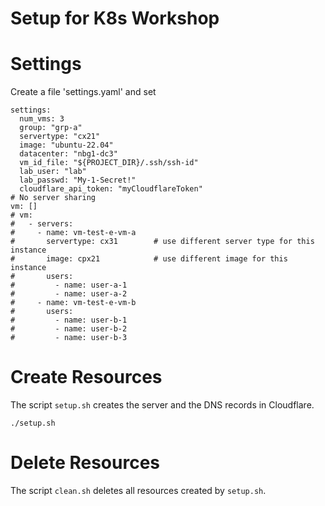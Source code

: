 # Setup for K8s Workshop

# Settings
Create a file 'settings.yaml' and set

```shell
settings:
  num_vms: 3
  group: "grp-a"
  servertype: "cx21"
  image: "ubuntu-22.04"
  datacenter: "nbg1-dc3"
  vm_id_file: "${PROJECT_DIR}/.ssh/ssh-id"
  lab_user: "lab"
  lab_passwd: "My-1-Secret!"
  cloudflare_api_token: "myCloudflareToken"
# No server sharing
vm: []
# vm:
#   - servers:
#     - name: vm-test-e-vm-a
#       servertype: cx31        # use different server type for this instance
#       image: cpx21            # use different image for this instance
#       users:
#         - name: user-a-1
#         - name: user-a-2
#     - name: vm-test-e-vm-b
#       users:
#         - name: user-b-1
#         - name: user-b-2
#         - name: user-b-3
```
# Create Resources
The script `setup.sh` creates the server and the DNS records in Cloudflare.

```shell
./setup.sh
```
# Delete Resources
The script `clean.sh` deletes all resources created by `setup.sh`.
